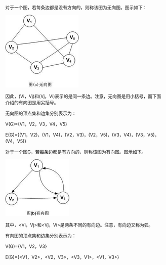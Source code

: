 对于一个图，若每条边都是没有方向的，则称该图为无向图。图示如下：

![](/assets/23224321-acabc2d2b2414039b8f28b3c73736377.jpg)

因此，\(Vi，Vj\)和\(Vj，Vi\)表示的是同一条边。注意，无向图是用小括号，而下面介绍的有向图是用尖括号。

无向图的顶点集和边集分别表示为：

V\(G\)={V1，V2，V3，V4，V5}

E\(G\)={\(V1，V2\)，\(V1，V4\)，\(V2，V3\)，\(V2，V5\)，\(V3，V4\)，\(V3，V5\)，\(V4，V5\)}

对于一个图G，若每条边都是有方向的，则称该图为有向图。图示如下。

![](/assets/23224323-05a9dbe615be404fb1bec89e78d902ea.jpg)

其中，&lt;Vi，Vj&gt;和&lt;Vj，Vi&gt;是两条不同的有向边。注意，有向边又称为弧。

有向图的顶点集和边集分别表示为：

V\(G\)={V1，V2，V3}

E\(G\)={&lt;V1，V2&gt;，&lt;V2，V3&gt;，&lt;V3，V1&gt;，&lt;V1，V3&gt;}

